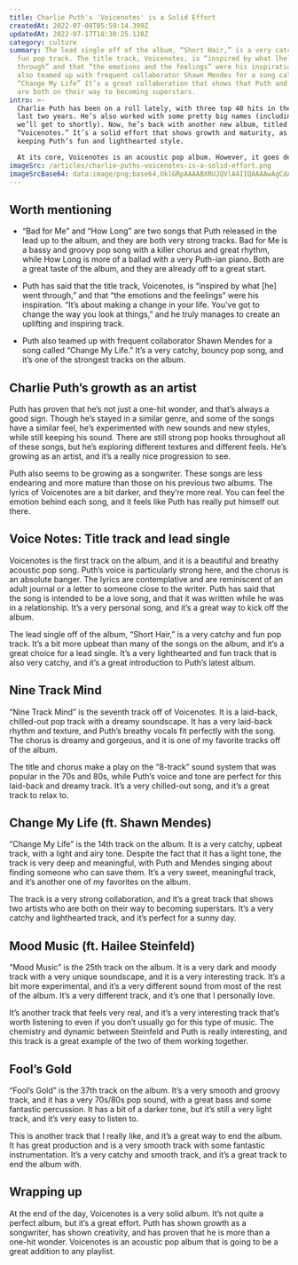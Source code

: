 ```yaml
---
title: Charlie Puth's 'Voicenotes' is a Solid Effort
createdAt: 2022-07-08T05:59:14.399Z
updatedAt: 2022-07-17T18:30:25.120Z
category: culture
summary: The lead single off of the album, “Short Hair,” is a very catchy and
  fun pop track. The title track, Voicenotes, is “inspired by what [he] went
  through” and that “the emotions and the feelings” were his inspiration. Puth
  also teamed up with frequent collaborator Shawn Mendes for a song called
  “Change My Life” It’s a great collaboration that shows that Puth and Mendes
  are both on their way to becoming superstars.
intro: >-
  Charlie Puth has been on a roll lately, with three top 40 hits in the
  last two years. He’s also worked with some pretty big names (including one
  we’ll get to shortly). Now, he’s back with another new album, titled
  “Voicenotes.” It’s a solid effort that shows growth and maturity, as well as
  keeping Puth’s fun and lighthearted style. 

  At its core, Voicenotes is an acoustic pop album. However, it goes deeper than just putting electric guitars aside; these songs are stripped right down to the bare bones. There’s still plenty of production value—especially on the third track—but it feels like Puth made a conscious decision not to hide behind anything.
imageSrc: /articles/charlie-puths-voicenotes-is-a-solid-effort.png
imageSrcBase64: data:image/png;base64,UklGRpAAAABXRUJQVlA4IIQAAAAwAgCdASoKAAoAAUAmJaACdADdqqH3nbOdAAD++qP5za6hKj79x/t/CDQWZKPfP1/+hqV94W3sR3YI+2i2qn+1E6JrxZB3N6/tS1+5h83/tcoQYU/QT+DVtfyB7wnh/6Epl34uSpLjtix4/byK3IwfxFvgLaarBqLR+vkL52/YWQeAAAA=
---
```


## Worth mentioning

- “Bad for Me” and “How Long” are two songs that Puth released in the lead up to the album, and they are both very strong tracks. Bad for Me is a bassy and groovy pop song with a killer chorus and great rhythm, while How Long is more of a ballad with a very Puth-ian piano. Both are a great taste of the album, and they are already off to a great start.

- Puth has said that the title track, Voicenotes, is “inspired by what [he] went through,” and that “the emotions and the feelings” were his inspiration. “It’s about making a change in your life. You’ve got to change the way you look at things,” and he truly manages to create an uplifting and inspiring track.

- Puth also teamed up with frequent collaborator Shawn Mendes for a song called “Change My Life.” It’s a very catchy, bouncy pop song, and it’s one of the strongest tracks on the album.

## Charlie Puth’s growth as an artist

Puth has proven that he’s not just a one-hit wonder, and that’s always a good sign. Though he’s stayed in a similar genre, and some of the songs have a similar feel, he’s experimented with new sounds and new styles, while still keeping his sound. There are still strong pop hooks throughout all of these songs, but he’s exploring different textures and different feels. He’s growing as an artist, and it’s a really nice progression to see.

Puth also seems to be growing as a songwriter. These songs are less endearing and more mature than those on his previous two albums. The lyrics of Voicenotes are a bit darker, and they’re more real. You can feel the emotion behind each song, and it feels like Puth has really put himself out there.

## Voice Notes: Title track and lead single

Voicenotes is the first track on the album, and it is a beautiful and breathy acoustic pop song. Puth’s voice is particularly strong here, and the chorus is an absolute banger. The lyrics are contemplative and are reminiscent of an adult journal or a letter to someone close to the writer. Puth has said that the song is intended to be a love song, and that it was written while he was in a relationship. It’s a very personal song, and it’s a great way to kick off the album.

The lead single off of the album, “Short Hair,” is a very catchy and fun pop track. It’s a bit more upbeat than many of the songs on the album, and it’s a great choice for a lead single. It’s a very lighthearted and fun track that is also very catchy, and it’s a great introduction to Puth’s latest album.

## Nine Track Mind

“Nine Track Mind” is the seventh track off of Voicenotes. It is a laid-back, chilled-out pop track with a dreamy soundscape. It has a very laid-back rhythm and texture, and Puth’s breathy vocals fit perfectly with the song. The chorus is dreamy and gorgeous, and it is one of my favorite tracks off of the album.

The title and chorus make a play on the “8-track” sound system that was popular in the 70s and 80s, while Puth’s voice and tone are perfect for this laid-back and dreamy track. It’s a very chilled-out song, and it’s a great track to relax to.

## Change My Life (ft. Shawn Mendes)

“Change My Life” is the 14th track on the album. It is a very catchy, upbeat track, with a light and airy tone. Despite the fact that it has a light tone, the track is very deep and meaningful, with Puth and Mendes singing about finding someone who can save them. It’s a very sweet, meaningful track, and it’s another one of my favorites on the album.

The track is a very strong collaboration, and it’s a great track that shows two artists who are both on their way to becoming superstars. It’s a very catchy and lighthearted track, and it’s perfect for a sunny day.

## Mood Music (ft. Hailee Steinfeld)

“Mood Music” is the 25th track on the album. It is a very dark and moody track with a very unique soundscape, and it is a very interesting track. It’s a bit more experimental, and it’s a very different sound from most of the rest of the album. It’s a very different track, and it’s one that I personally love.

It’s another track that feels very real, and it’s a very interesting track that’s worth listening to even if you don’t usually go for this type of music. The chemistry and dynamic between Steinfeld and Puth is really interesting, and this track is a great example of the two of them working together.

## Fool’s Gold

“Fool’s Gold” is the 37th track on the album. It’s a very smooth and groovy track, and it has a very 70s/80s pop sound, with a great bass and some fantastic percussion. It has a bit of a darker tone, but it’s still a very light track, and it’s very easy to listen to.

This is another track that I really like, and it’s a great way to end the album. It has great production and is a very smooth track with some fantastic instrumentation. It’s a very catchy and smooth track, and it’s a great track to end the album with.

## Wrapping up

At the end of the day, Voicenotes is a very solid album. It’s not quite a perfect album, but it’s a great effort. Puth has shown growth as a songwriter, has shown creativity, and has proven that he is more than a one-hit wonder. Voicenotes is an acoustic pop album that is going to be a great addition to any playlist.
